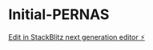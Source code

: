 # Initial-PERNAS

[Edit in StackBlitz next generation editor ⚡️](https://stackblitz.com/~/github.com/InfoRubix/Initial-PERNAS)